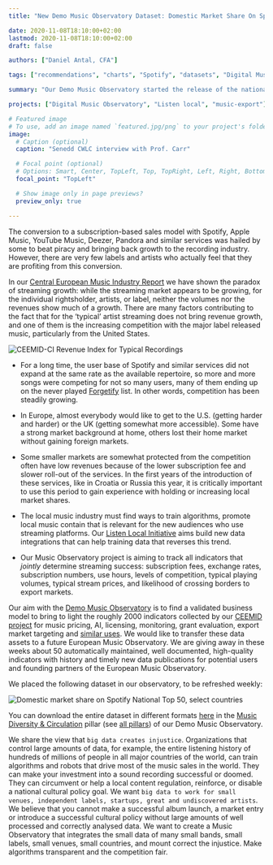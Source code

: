 ```yaml
---
title: "New Demo Music Observatory Dataset: Domestic Market Share On Spotify National Charts"

date: 2020-11-08T18:10:00+02:00
lastmod: 2020-11-08T18:10:00+02:00
draft: false

authors: ["Daniel Antal, CFA"]

tags: ["recommendations", "charts", "Spotify", "datasets", "Digital Music Observatory"]

summary: "Our Demo Music Observatory started the release of the national markets shares on Spotify’s National Top 50 years with 15 months of history in a few select European countries. In some countries, the market share of locally produced music remains critically low, or decreasing, but there are notable exceptions.  Getting on the top of the US market is becoming more difficult from the rest of the world."

projects: ["Digital Music Observatory", "Listen local", "music-export"]

# Featured image
# To use, add an image named `featured.jpg/png` to your project's folder. 
image:
  # Caption (optional)
  caption: "Senedd CWLC interview with Prof. Carr"

  # Focal point (optional)
  # Options: Smart, Center, TopLeft, Top, TopRight, Left, Right, BottomLeft, Bottom, BottomRight
  focal_point: "TopLeft"

  # Show image only in page previews?
  preview_only: true

---
```



The conversion to a subscription-based sales model with Spotify, Apple Music, YouTube Music, Deezer, Pandora and similar services was hailed by some to beat piracy and bringing back growth to the recording industry.  However, there are very few labels and artists who actually feel that they are profiting from this conversion.

In our [Central European Music Industry Report](https://ceereport2020.ceemid.eu/market.html#recmarket) we have shown the paradox of streaming growth: while the streaming market appears to be growing, for the individual rightsholder, artists, or label, neither the volumes nor the revenues show much of a growth.  There are many factors contributing to the fact that for the ‘typical’ artist streaming does not bring revenue growth, and one of them is the increasing competition with the major label released music, particularly from the United States.

![CEEMID-CI Revenue Index for Typical Recordings](https://ceereport2020.ceemid.eu/CEE_Report_files/figure-html/medianvalue-1.png)

- For a long time, the user base of Spotify and similar services did not expand at the same rate as the available repertoire, so more and more songs were competing for not so many users, many of them ending up on the never played [Forgetify](https://dataandlyrics.com/post/2020-10-24-forgetify_pop_october/) list. In other words, competition has been steadily growing.

- In Europe, almost everybody would like to get to the U.S. (getting harder and harder) or the UK (getting somewhat more accessible).  Some have a strong market background at home, others lost their home market without gaining foreign markets. 

- Some smaller markets are somewhat protected from the competition often have low revenues because of the lower subscription fee and slower roll-out of the services. In the first years of the introduction of these services, like in Croatia or Russia this year, it is critically important to use this period to gain experience with holding or increasing local market shares.

- The local music industry must find ways to train algorithms, promote local music contain that is relevant for the new audiences who use streaming platforms.  Our [Listen Local Initiative](https://dataandlyrics.com/project/listen-local/) aims build new data integrations that can help training data that reverses this trend.

- Our Music Observatory project is aiming to track all indicators that *jointly* determine streaming success: subscription fees, exchange rates, subscription numbers, use hours, levels of competition, typical playing volumes, typical stream prices, and likelihood of crossing borders to export markets.

Our aim with the [Demo Music Observatory](https://music.dataobservatory.eu/index.html) is to find a validated business model to bring to light the roughly 2000 indicators collected by our [CEEMID project](https://music.dataobservatory.eu/annex.html#ceemid-history) for music pricing, AI, licensing, monitoring, grant evaluation, export market targeting and [similar uses](https://music.dataobservatory.eu/innovation.html). We would like to transfer these data assets to a future  European Music Observatory. We are giving away in these weeks about 50 automatically maintained, well documented, high-quality indicators with history and timely new data publications for potential users and founding partners of the European Music Observatory.

We placed the following dataset in our observatory, to be refreshed weekly:

![Domestic market share on Spotify National Top 50, select countries](https://music.dataobservatory.eu/plots/spot_nat50_select.jpg)

You can download the entire dataset in different formats 
[here](https://music.dataobservatory.eu/music-diversity.html#domestic-market-share---spotify) in the [Music Diversity & Circulation](https://music.dataobservatory.eu/music-diversity.html) pillar (see [all pillars](https://music.dataobservatory.eu/index.html#pillars-of-the-demo-observatory)) of our Demo Music Observatory.

We share the view that `big data creates injustice`. Organizations that control large amounts of data, for example, the entire listening history of hundreds of millions of people in all major countries of the world, can train algorithms and robots that drive most of the music sales in the world. They can make your investment into a sound recording successful or doomed. They can circumvent or help a local content regulation, reinforce, or disable a national cultural policy goal. We want `big data to work for small venues, independent labels, startups, great and undiscovered artists`. We believe that you cannot make a successful album launch, a market entry or introduce a successful cultural policy without large amounts of well processed and correctly analysed data. We want to create a Music Observatory that integrates the small data of many small bands, small labels, small venues, small countries, and mount correct the injustice. Make algorithms transparent and the competition fair.
